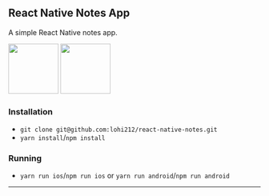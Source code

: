 ## React Native Notes App

A simple React Native notes app. 


<img src="https://imgur.com/tx1gnYt.png" width="100"> 

<img src="https://imgur.com/PtmuV6Z.png" width="100">

### Installation

- `git clone git@github.com:lohi212/react-native-notes.git`
- `yarn install`/`npm install`

### Running

- `yarn run ios`/`npm run ios` or `yarn run android`/`npm run android`

---
